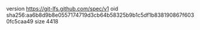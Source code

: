version https://git-lfs.github.com/spec/v1
oid sha256:aa6b8d9b8e0557174719d3cb64b58325b9b1c5df1b838190867f6030fc5caa49
size 4418
